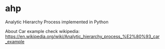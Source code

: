 # ahp
Analytic Hierarchy Process implemented in Python

About Car example check wikipedia:
https://en.wikipedia.org/wiki/Analytic_hierarchy_process_%E2%80%93_car_example


